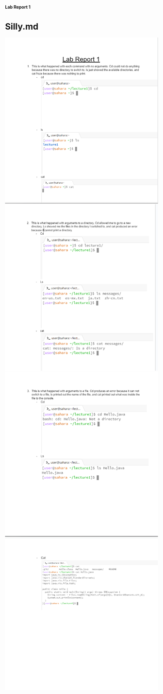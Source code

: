 **Lab Report 1**
# Silly.md
![Lab 1.1](Lab-1.1.png)
![Lab 1.2](Lab-2.png)
![Lab 1.3](Lab-1.3.png)
![Lab 1.4](Lab-4.png)
